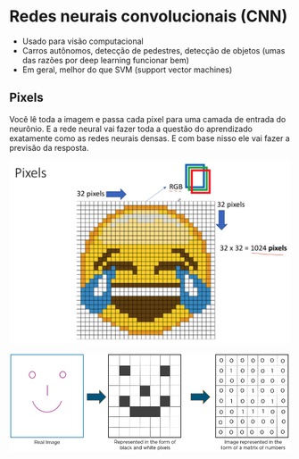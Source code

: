 # Redes neurais convolucionais (CNN)

- Usado para visão computacional
- Carros autônomos, detecção de pedestres, detecção
  de objetos (umas das razões por deep learning funcionar bem)
- Em geral, melhor do que SVM (support vector machines)

## Pixels

Você lê toda a imagem e passa cada pixel para uma camada de entrada do neurônio.
E a rede neural vai fazer toda a questão do aprendizado exatamente como as
redes neurais densas. E com base nisso ele vai fazer a previsão da resposta.

![alt text](../imagens/RedesNeuraisConvolucionais/pixel.png)

![alt text](../imagens/RedesNeuraisConvolucionais/ex1.png)
